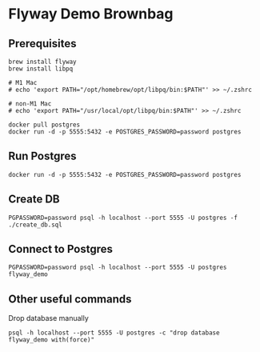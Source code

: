 # Flyway Demo Brownbag

## Prerequisites

```shell
brew install flyway
brew install libpq

# M1 Mac
# echo 'export PATH="/opt/homebrew/opt/libpq/bin:$PATH"' >> ~/.zshrc

# non-M1 Mac
# echo 'export PATH="/usr/local/opt/libpq/bin:$PATH"' >> ~/.zshrc

docker pull postgres
docker run -d -p 5555:5432 -e POSTGRES_PASSWORD=password postgres
```

## Run Postgres
```shell
docker run -d -p 5555:5432 -e POSTGRES_PASSWORD=password postgres
```

## Create DB
```shell
PGPASSWORD=password psql -h localhost --port 5555 -U postgres -f ./create_db.sql
```

## Connect to Postgres
```shell
PGPASSWORD=password psql -h localhost --port 5555 -U postgres flyway_demo
```

## Other useful commands

Drop database manually
```shell
psql -h localhost --port 5555 -U postgres -c "drop database flyway_demo with(force)"
```
